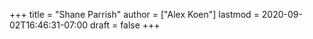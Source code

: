 +++
title = "Shane Parrish"
author = ["Alex Koen"]
lastmod = 2020-09-02T16:46:31-07:00
draft = false
+++
